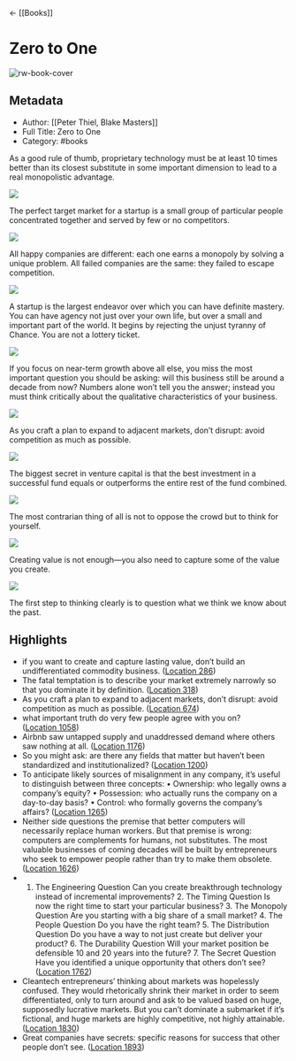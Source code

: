 ← [[Books]]


# Zero to One
![rw-book-cover](https://images-na.ssl-images-amazon.com/images/I/41PZRSHF-NL._SL200_.jpg)

## Metadata
- Author: [[Peter Thiel, Blake Masters]]
- Full Title: Zero to One
- Category: #books


As a good rule of thumb, proprietary technology must be at least 10 times better than its closest substitute in some important dimension to lead to a real monopolistic advantage.

![](https://readwise-assets.s3.amazonaws.com/static/images/new_icons/chevron-down-alt-thin.a0ebfe57a28f.svg)

The perfect target market for a startup is a small group of particular people concentrated together and served by few or no competitors.

![](https://readwise-assets.s3.amazonaws.com/static/images/new_icons/chevron-down-alt-thin.a0ebfe57a28f.svg)

All happy companies are different: each one earns a monopoly by solving a unique problem. All failed companies are the same: they failed to escape competition.

![](https://readwise-assets.s3.amazonaws.com/static/images/new_icons/chevron-down-alt-thin.a0ebfe57a28f.svg)

A startup is the largest endeavor over which you can have definite mastery. You can have agency not just over your own life, but over a small and important part of the world. It begins by rejecting the unjust tyranny of Chance. You are not a lottery ticket.

![](https://readwise-assets.s3.amazonaws.com/static/images/new_icons/chevron-down-alt-thin.a0ebfe57a28f.svg)

If you focus on near-term growth above all else, you miss the most important question you should be asking: will this business still be around a decade from now? Numbers alone won’t tell you the answer; instead you must think critically about the qualitative characteristics of your business.

![](https://readwise-assets.s3.amazonaws.com/static/images/new_icons/chevron-down-alt-thin.a0ebfe57a28f.svg)

As you craft a plan to expand to adjacent markets, don’t disrupt: avoid competition as much as possible.

![](https://readwise-assets.s3.amazonaws.com/static/images/new_icons/chevron-down-alt-thin.a0ebfe57a28f.svg)

The biggest secret in venture capital is that the best investment in a successful fund equals or outperforms the entire rest of the fund combined.

![](https://readwise-assets.s3.amazonaws.com/static/images/new_icons/chevron-down-alt-thin.a0ebfe57a28f.svg)

The most contrarian thing of all is not to oppose the crowd but to think for yourself.

![](https://readwise-assets.s3.amazonaws.com/static/images/new_icons/chevron-down-alt-thin.a0ebfe57a28f.svg)

Creating value is not enough—you also need to capture some of the value you create.

![](https://readwise-assets.s3.amazonaws.com/static/images/new_icons/chevron-down-alt-thin.a0ebfe57a28f.svg)

The first step to thinking clearly is to question what we think we know about the past.





## Highlights
- if you want to create and capture lasting value, don’t build an undifferentiated commodity business. ([Location 286](https://readwise.io/to_kindle?action=open&asin=B00J6YBOFQ&location=286))
- The fatal temptation is to describe your market extremely narrowly so that you dominate it by definition. ([Location 318](https://readwise.io/to_kindle?action=open&asin=B00J6YBOFQ&location=318))
- As you craft a plan to expand to adjacent markets, don’t disrupt: avoid competition as much as possible. ([Location 674](https://readwise.io/to_kindle?action=open&asin=B00J6YBOFQ&location=674))
- what important truth do very few people agree with you on? ([Location 1058](https://readwise.io/to_kindle?action=open&asin=B00J6YBOFQ&location=1058))
- Airbnb saw untapped supply and unaddressed demand where others saw nothing at all. ([Location 1176](https://readwise.io/to_kindle?action=open&asin=B00J6YBOFQ&location=1176))
- So you might ask: are there any fields that matter but haven’t been standardized and institutionalized? ([Location 1200](https://readwise.io/to_kindle?action=open&asin=B00J6YBOFQ&location=1200))
- To anticipate likely sources of misalignment in any company, it’s useful to distinguish between three concepts: • Ownership: who legally owns a company’s equity? • Possession: who actually runs the company on a day-to-day basis? • Control: who formally governs the company’s affairs? ([Location 1265](https://readwise.io/to_kindle?action=open&asin=B00J6YBOFQ&location=1265))
- Neither side questions the premise that better computers will necessarily replace human workers. But that premise is wrong: computers are complements for humans, not substitutes. The most valuable businesses of coming decades will be built by entrepreneurs who seek to empower people rather than try to make them obsolete. ([Location 1626](https://readwise.io/to_kindle?action=open&asin=B00J6YBOFQ&location=1626))
- 1. The Engineering Question Can you create breakthrough technology instead of incremental improvements? 2. The Timing Question Is now the right time to start your particular business? 3. The Monopoly Question Are you starting with a big share of a small market? 4. The People Question Do you have the right team? 5. The Distribution Question Do you have a way to not just create but deliver your product? 6. The Durability Question Will your market position be defensible 10 and 20 years into the future? 7. The Secret Question Have you identified a unique opportunity that others don’t see? ([Location 1762](https://readwise.io/to_kindle?action=open&asin=B00J6YBOFQ&location=1762))
- Cleantech entrepreneurs’ thinking about markets was hopelessly confused. They would rhetorically shrink their market in order to seem differentiated, only to turn around and ask to be valued based on huge, supposedly lucrative markets. But you can’t dominate a submarket if it’s fictional, and huge markets are highly competitive, not highly attainable. ([Location 1830](https://readwise.io/to_kindle?action=open&asin=B00J6YBOFQ&location=1830))
- Great companies have secrets: specific reasons for success that other people don’t see. ([Location 1893](https://readwise.io/to_kindle?action=open&asin=B00J6YBOFQ&location=1893))
